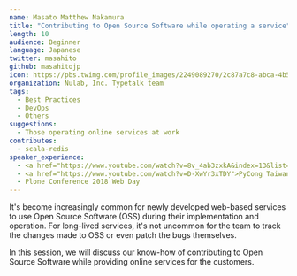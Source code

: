 ```yaml
---
name: Masato Matthew Nakamura
title: "Contributing to Open Source Software while operating a service"
length: 10
audience: Beginner
language: Japanese
twitter: masahito
github: masahitojp
icon: https://pbs.twimg.com/profile_images/2249089270/2c87a7c8-abca-4b5e-8a0d-55250f1495b1_400x400.png
organization: Nulab, Inc. Typetalk team
tags:
  - Best Practices
  - DevOps
  - Others
suggestions:
  - Those operating online services at work
contributes:
  - scala-redis
speaker_experience:
  - <a href="https://www.youtube.com/watch?v=8v_4ab3zxkA&index=13&list=PL5E5Uyv1pQujtRl5pk3jHWN3_tiYs6Qlu&t=0s">PyCon Hong Kong 2018</a>
  - <a href="https://www.youtube.com/watch?v=D-XwYr3xTDY">PyCong Taiwan 2017</a>
  - Plone Conference 2018 Web Day
---
```

It's become increasingly common for newly developed web-based services to use Open Source Software (OSS) during their implementation and operation. For long-lived services, it's not uncommon for the team to track the changes made to OSS or even patch the bugs themselves.

In this session, we will discuss our know-how of contributing to Open Source Software while providing online services for the customers.

